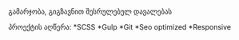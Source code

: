 გამარჯობა, გიგზავნით შესრულებულ დავალებას

პროექტის აღწერა:
*SCSS
*Gulp
*Git
*Seo optimized
*Responsive